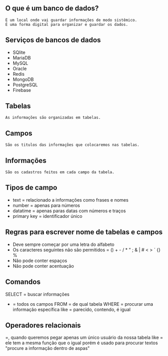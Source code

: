 ## O que é um banco de dados?
    É um local onde vai guardar informações de modo sistêmico.
    É uma forma digital para organizar e guardar os dados.

## Serviços de bancos de dados
- SQlite
- MariaDB
- MySQL
- Oracle
- Redis
- MongoDB
- PostgreSQL
- Firebase

## Tabelas
    As informações são organizadas em tabelas.

## Campos
    São os titulos das informações que colocaremos nas tabelas.

## Informações
    São os cadastros feitos em cada campo da tabela.


## Tipos de campo
* text = relacionado a informações como frases e nomes
* number = apenas para números
* datatime = apenas paras datas com números e traços
* primary key = identificador único

## Regras para escrever nome de tabelas e campos
* Deve sempre começar por uma letra do alfabeto
* Os caracteres seguintes não são permitidos = () + - / * " ; & | # < > ´ {} % 
* Não pode conter espaços
* Não pode conter acentuação


## Comandos
SELECT = buscar informações
* = todos os campos
FROM = de qual tabela
WHERE = procurar uma informação específica
like = parecido, contendo, é igual


## Operadores relacionais
=, quando queremos pegar apenas um único usuário da nossa tabela
like = ele tem a mesma função que o igual porém é usado para procurar textos "procure a informação dentro de aspas"
